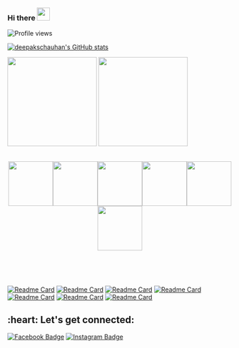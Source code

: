 ### Hi there <img src="https://github.com/TheDudeThatCode/TheDudeThatCode/blob/master/Assets/Hi.gif" width="29px"> 

<!--
**deepakschauhan/deepakschauhan** is a ✨ _special_ ✨ repository because its `README.md` (this file) appears on your GitHub profile.

Here are some ideas to get you started:

- 🔭 I’m currently working on ...
- 🌱 I’m currently learning ...
- 👯 I’m looking to collaborate on ...
- 🤔 I’m looking for help with ...
- 💬 Ask me about ...
- 📫 How to reach me: ...
- 😄 Pronouns: ...
- ⚡ Fun fact: ...
-->

![Profile views](https://gpvc.arturio.dev/deepakschauhan)

[![deepakschauhan's GitHub stats](https://github-readme-stats.vercel.app/api?username=deepakschauhan&theme=flag-india&show_icons=true)](https://github.com/anuraghazra/github-readme-stats)



<img src="https://github-readme-stats.vercel.app/api/top-langs/?username=deepakschauhan&theme=radical&layout=compact" width="" height="200em" />
<img src="http://github-readme-streak-stats.herokuapp.com/?user=deepakschauhan&count_private=true&theme=chartreuse-dark" width="" height="200em" />

<br>
<br>
<p align="center">
  <img src="https://media3.giphy.com/media/ln7z2eWriiQAllfVcn/200w.webp" width="100"><img src="https://i.giphy.com/media/LMt9638dO8dftAjtco/200.webp" width="100"><img src="https://i.giphy.com/media/eNAsjO55tPbgaor7ma/200w.webp" width="100"><img src="https://i.giphy.com/media/VgGthkhUvGgOit7Y9i/200.webp" width="100"><img src="https://i.giphy.com/media/KzJkzjggfGN5Py6nkT/200.webp" width="100"><img src="https://i.giphy.com/media/IdyAQJVN2kVPNUrojM/200.webp" width="100"><br><br>

</p>
<br>
<br>

[![Readme Card](https://github-readme-stats.vercel.app/api/pin/?username=deepakschauhan&repo=billManage)](https://github.com/deepakschauhan/billManage)
[![Readme Card](https://github-readme-stats.vercel.app/api/pin/?username=deepakschauhan&repo=taxinvoice)](https://github.com/deepakschauhan/taxinvoice)
[![Readme Card](https://github-readme-stats.vercel.app/api/pin/?username=deepakschauhan&repo=deepakschauhan.github.io)](https://github.com/deepakschauhan/deepakschauhan.github.io)
[![Readme Card](https://github-readme-stats.vercel.app/api/pin/?username=deepakschauhan&repo=yajan-doc)](https://github.com/deepakschauhan/yajan-doc)
[![Readme Card](https://github-readme-stats.vercel.app/api/pin/?username=deepakschauhan&repo=rdmahp)](https://github.com/deepakschauhan/rdmahp)
[![Readme Card](https://github-readme-stats.vercel.app/api/pin/?username=deepakschauhan&repo=awgpstore)](https://github.com/deepakschauhan/awgpstore)
[![Readme Card](https://github-readme-stats.vercel.app/api/pin/?username=deepakschauhan&repo=webapp-awgp-erp)](https://github.com/deepakschauhan/webapp-awgp-erp)

<h2 align="left">:heart: Let's get connected:</h2>

[![Facebook Badge](https://img.shields.io/badge/-@Deepak_$_chauhan-3b5998?style=flat-square&labelColor=3b5998&logo=facebook&logoColor=white&link=https://www.facebook.com/nidhi.yadav.902604)](https://www.facebook.com/nidhi.yadav.902604) [![Instagram Badge](https://img.shields.io/badge/-@Deepak_$_chauhan-D7008A?style=flat-square&labelColor=D7008A&logo=Instagram&logoColor=white&link=https://www.instagram.com/deepak_s_chauhan/)](https://www.instagram.com/deepak_s_chauhan/)
